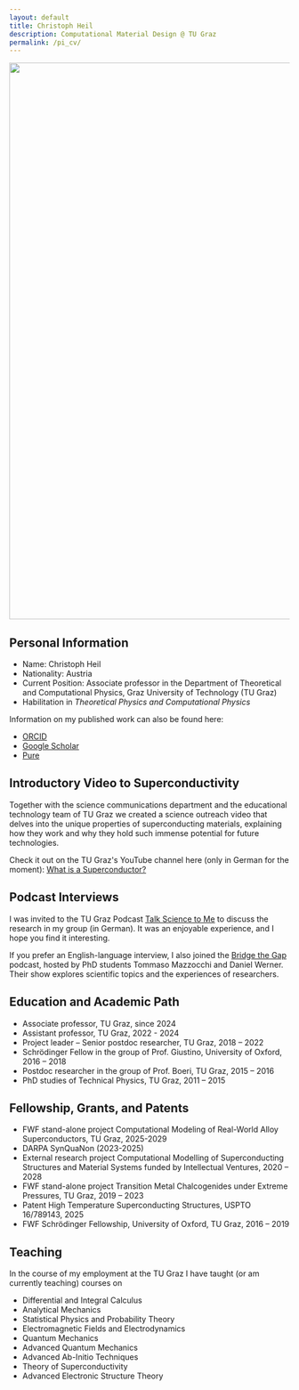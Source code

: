 ```yaml
---
layout: default
title: Christoph Heil
description: Computational Material Design @ TU Graz
permalink: /pi_cv/
---
```


<img src="../../../assets/theme/images/christoph_heil_009_full.jpg" width="1000"/>

## Personal Information

- Name: Christoph Heil
- Nationality: Austria
- Current Position: Associate professor in the Department of Theoretical and Computational Physics, Graz University of Technology (TU Graz)
- Habilitation in *Theoretical Physics and Computational Physics*

Information on my published work can also be found here:

*   [ORCID](https://orcid.org/0000-0001-9693-9183)
*   [Google Scholar](https://scholar.google.com/citations?user=Zmc1Fz8AAAAJ&hl=en)
*   [Pure](https://graz.pure.elsevier.com/en/persons/christoph-heil)


## Introductory Video to Superconductivity
Together with the science communications department and the educational technology team of TU Graz we created a science outreach video that delves into the unique properties of superconducting materials, explaining how they work and why they hold such immense potential for future technologies. 

Check it out on the TU Graz's YouTube channel here (only in German for the moment): [What is a Superconductor?](https://www.youtube.com/watch?v=l4u-GYTrByU)


## Podcast Interviews
I was invited to the TU Graz Podcast [Talk Science to Me](https://letscast.fm/sites/talk-science-to-me-33062f96/episode/talk-science-to-me-29-supraleiter) to discuss the research in my group (in German). It was an enjoyable experience, and I hope you find it interesting.

If you prefer an English-language interview, I also joined the [Bridge the Gap](https://www.youtube.com/playlist?list=PLN0Wx9TNQvIkwqApxGIxSsOTF0eSjUZt6) podcast, hosted by PhD students Tommaso Mazzocchi and Daniel Werner. Their show explores scientific topics and the experiences of researchers.


## Education and Academic Path

-    Associate professor, TU Graz, since 2024
-    Assistant professor, TU Graz, 2022 - 2024
-    Project leader – Senior postdoc researcher, TU Graz, 2018 – 2022
-    Schrödinger Fellow in the group of Prof. Giustino, University of Oxford, 2016 – 2018
-    Postdoc researcher in the group of Prof. Boeri, TU Graz, 2015 – 2016
-    PhD studies of Technical Physics, TU Graz, 2011 – 2015


## Fellowship, Grants, and Patents

-    FWF stand-alone project Computational Modeling of Real-World Alloy Superconductors, TU Graz, 2025-2029
-    DARPA SynQuaNon (2023-2025)
-    External research project Computational Modelling of Superconducting Structures and Material Systems funded by Intellectual Ventures, 2020 – 2028
-    FWF stand-alone project Transition Metal Chalcogenides under Extreme Pressures, TU Graz, 2019 – 2023
-    Patent High Temperature Superconducting Structures, USPTO 16/789143, 2025
-    FWF Schrödinger Fellowship, University of Oxford, TU Graz, 2016 – 2019

## Teaching
In the course of my employment at the TU Graz I have taught (or am currently teaching) courses on

-    Differential and Integral Calculus
-    Analytical Mechanics
-    Statistical Physics and Probability Theory
-    Electromagnetic Fields and Electrodynamics
-    Quantum Mechanics
-    Advanced Quantum Mechanics
-    Advanced Ab-Initio Techniques
-    Theory of Superconductivity
-    Advanced Electronic Structure Theory

